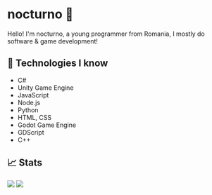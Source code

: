 # nocturno 👋
Hello! I'm nocturno, a young programmer from Romania, I mostly do software & game development!

## 📀 Technologies I know 
* C#
* Unity Game Engine
* JavaScript
* Node.js
* Python
* HTML, CSS
* Godot Game Engine
* GDScript
* C++

## 📈 Stats
<img align="center" src="https://github-readme-stats.vercel.app/api?username=nocturnodev&show_icons=true&theme=onedark&title_color=fff&icon_color=79ff97&text_color=9f9f9f&bg_color=151515" />
<img align="center" src="https://github-readme-stats.vercel.app/api/top-langs/api?username=nocturnodev&layout=compact&theme=onedark&title_color=fff&icon_color=79ff97&text_color=9f9f9f&bg_color=151515" />
